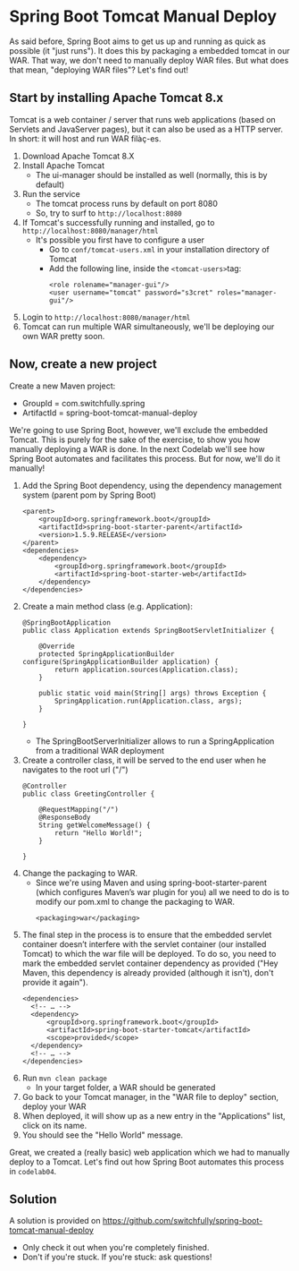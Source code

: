 # Spring Boot Tomcat Manual Deploy

As said before, Spring Boot aims to get us up and running as quick as possible (it "just runs").
It does this by packaging a embedded tomcat in our WAR. That way, we don't need to manually deploy WAR files.
But what does that mean, "deploying WAR files"? Let's find out!

## Start by installing Apache Tomcat 8.x

Tomcat is a web container / server that runs web applications (based on Servlets and JavaServer pages), 
but it can also be used as a HTTP server.
In short: it will host and run WAR filàç-es.

1. Download Apache Tomcat 8.X
2. Install Apache Tomcat
    - The ui-manager should be installed as well (normally, this is by default)
3. Run the service
    - The tomcat process runs by default on port 8080
    - So, try to surf to `http://localhost:8080`
4. If Tomcat's successfully running and installed, go to `http://localhost:8080/manager/html`
    - It's possible you first have to configure a user
        - Go to `conf/tomcat-users.xml` in your installation directory of Tomcat
        - Add the following line, inside the `<tomcat-users>`tag:
            ```
            <role rolename="manager-gui"/>
            <user username="tomcat" password="s3cret" roles="manager-gui"/>
            ```
5. Login to `http://localhost:8080/manager/html`
6. Tomcat can run multiple WAR simultaneously, we'll be deploying our own WAR pretty soon.

## Now, create a new project

Create a new Maven project:
- GroupId = com.switchfully.spring
- ArtifactId = spring-boot-tomcat-manual-deploy

We're going to use Spring Boot, however, we'll exclude the embedded Tomcat. 
This is purely for the sake of the exercise, to show you how manually deploying a WAR is done. 
In the next Codelab we'll see how Spring Boot automates and facilitates this process. 
But for now, we'll do it manually!

1. Add the Spring Boot dependency, using the dependency management system (parent pom by Spring Boot)
    ```
    <parent>
        <groupId>org.springframework.boot</groupId>
        <artifactId>spring-boot-starter-parent</artifactId>
        <version>1.5.9.RELEASE</version>
    </parent>
    <dependencies>
        <dependency>
            <groupId>org.springframework.boot</groupId>
            <artifactId>spring-boot-starter-web</artifactId>
        </dependency>
    </dependencies>
    ```
2. Create a main method class (e.g. Application):
    ```
    @SpringBootApplication
    public class Application extends SpringBootServletInitializer {
    
        @Override
        protected SpringApplicationBuilder configure(SpringApplicationBuilder application) {
            return application.sources(Application.class);
        }
    
        public static void main(String[] args) throws Exception {
            SpringApplication.run(Application.class, args);
        }
    
    }
    ```
    - The SpringBootServerInitializer allows to run a SpringApplication from a traditional WAR deployment
3. Create a controller class, it will be served to the end user when he navigates to the root url ("/")
    ```
    @Controller
    public class GreetingController {
    
        @RequestMapping("/")
        @ResponseBody
        String getWelcomeMessage() {
            return "Hello World!";
        }
    
    }
    ```     
4. Change the packaging to WAR.
    - Since we're using Maven and using spring-boot-starter-parent (which configures Maven’s war plugin for you) 
    all we need to do is to modify our pom.xml to change the packaging to WAR.
        ```
        <packaging>war</packaging>
        ```
5. The final step in the process is to ensure that the embedded servlet container doesn’t interfere with the servlet container (our installed Tomcat) 
to which the war file will be deployed. 
To do so, you need to mark the embedded servlet container dependency as provided ("Hey Maven, this dependency is already provided (although it isn't), don't provide it again").
    ```
    <dependencies>
      <!-- … -->
      <dependency>
          <groupId>org.springframework.boot</groupId>
          <artifactId>spring-boot-starter-tomcat</artifactId>
          <scope>provided</scope>
      </dependency>
      <!-- … -->
    </dependencies>
    ```
6. Run `mvn clean package`
    - In your target folder, a WAR should be generated
7. Go back to your Tomcat manager, in the "WAR file to deploy" section, deploy your WAR
8. When deployed, it will show up as a new entry in the "Applications" list, click on its name.
9. You should see the "Hello World" message.

Great, we created a (really basic) web application which we had to manually deploy to a Tomcat.
Let's find out how Spring Boot automates this process in `codelab04`.

## Solution

A solution is provided on https://github.com/switchfully/spring-boot-tomcat-manual-deploy
- Only check it out when you're completely finished.
- Don't if you're stuck. If you're stuck: ask questions!